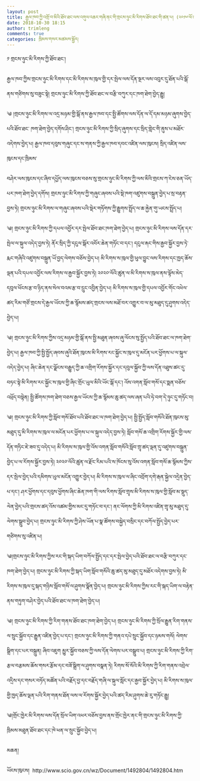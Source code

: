 ```yaml
---
layout: post
title: རྒྱལ་ཁབ་ཀྱི་འགྲོ་བ་མིའི་ཐོབ་ཐང་ལས་འགུལ་འཆར་གཞི་ནང་གི་གྲངས་ཉུང་མི་རིགས་ཐོབ་ཐང་གི་ཚན་པ། (༢༠༡༦་ལོ་ནས་༢༠༢༠་ལོའི་བར།)
date: 2018-10-30 18:15
author: trimleng
comments: true
categories: ཁྲིམས་གསར་མཚམས་སྦྱོར།
---
```

<!-- wp:paragraph -->
<p>༡ གྲངས་ཉུང་མི་རིགས་ཀྱི་ཐོབ་ཐང་།</p>
<!-- /wp:paragraph -->

<!-- wp:paragraph -->
<p>རྒྱལ་ཁབ་ཀྱིས་གྲངས་ཉུང་མི་རིགས་དང་མི་རིགས་ས་ཁུལ་གྱི་དར་སྤེལ་ལས་དོན་སྔར་ལས་འབུར་དུ་ཐོན་པའི་སྒོ་ནས་གཙིགས་སུ་བཟུང་སྟེ། གྲངས་ཉུང་མི་རིགས་ཀྱི་ཐོབ་ཐང་ལ་བརྩི་བཀུར་དང་ཁག་ཐེག་བྱེད་རྒྱུ།</p>
<!-- /wp:paragraph -->

<!-- wp:paragraph -->
<p>༄ །གྲངས་ཉུང་མི་རིགས་ལ་འདྲ་མཉམ་གྱི་སྒོ་ནས་རྒྱལ་ཁབ་དང་སྤྱི་ཚོགས་ལས་དོན་ལ་དོ་དམ་མཉམ་ཞུགས་བྱེད་པའི་ཐོབ་ཐང་ ཁག་ཐེག་བྱེད་དགོས་ཤིང་། གྲངས་ཉུང་མི་རིགས་ཀྱི་སྲིད་ཞུགས་དང་སྲིད་གླེང་གི་ནུས་པ་མཐོར་འདེགས་བྱེད་པ། རྒྱལ་ཁབ་དབུས་གཞུང་དང་ས་གནས་ཀྱི་རྒྱལ་ཁབ་དབང་འཛིན་ལས་ཁུངས། སྲིད་འཛིན་ལས་ཁུངས་དང་ཁྲིམས་</p>
<!-- /wp:paragraph -->

<!-- wp:more -->
<!--more-->
<!-- /wp:more -->

<!-- wp:paragraph -->
<p>བཤེར་ལས་ཁུངས་དང་ཞིབ་དཔྱོད་ལས་ཁུངས་བཅས་སུ་གྲངས་ཉུང་མི་རིགས་ཀྱི་ལས་མིའི་གྲངས་ཀ་ངེས་ཅན་ཡོད་པར་ཁག་ཐེག་བྱེད་དགོས། གྲངས་ཉུང་མི་རིགས་ཀྱི་གཞུང་ཞབས་པའི་སྡེ་ཁག་འཛུགས་བསྐྲུན་བྱེད་པ་སྲ་བརྟན་བྱས་ཏེ། གྲངས་ཉུང་མི་རིགས་ལ་གཞུང་ཞབས་པའི་སྡེར་གཏོགས་ཀྱི་རྒྱུགས་སྤྲོད་ལ་ཆ་རྐྱེན་གུ་ཡངས་སྤྲོད་པ།</p>
<!-- /wp:paragraph -->

<!-- wp:paragraph -->
<p>༄། གྲངས་ཉུང་མི་རིགས་ཀྱི་དཔལ་འབྱོར་དར་སྤེལ་ཐོབ་ཐང་ཁག་ཐེག་བྱེད་པ། གྲངས་ཉུང་མི་རིགས་ལས་དོན་དར་སྤེལ་ལ་སྐུལ་འདེད་བྱས་ཏེ། ནོར་སྲིད་ཀྱི་དངུལ་སྒོར་འབོར་ཆེན་གཏོང་བ་དང་། དངུལ་རྐང་གིས་རྒྱབ་སྐྱོར་བྱས་ཏེ་རྨང་གཞིའི་འཛུགས་བསྐྲུན་ཡོ་བྱད་ལེགས་བཅོས་བྱེད་པ། མི་རིགས་ས་ཁུལ་གྱི་ཕུལ་བྱུང་ལས་རིགས་དང་ཁྱད་ཆོས་ལྡན་པའི་དཔལ་འབྱོར་ལས་རིགས་ལ་རྒྱབ་སྐྱོར་བྱས་ཏེ། ༢༠༢༠་ལོའི་ཚུན་ལ་མི་རིགས་ས་ཁུལ་ནས་ལྟོས་མེད་དབུལ་ཕོངས་རྩ་བ་ཉིད་ནས་སེལ་བའམ་རྩ་བ་དྲུང་འབྱིན་བྱེད་པ། མི་རིགས་ས་ཁུལ་གྱི་དཔལ་འབྱོར་གོང་འཕེལ་ཚད་རིམ་གཙོ་གྲངས་དེ་རྒྱལ་ཡོངས་ཀྱི་ཆ་སྙོམས་ཚད་གྲངས་ལས་མཐོ་བར་འགྱུར་བ་ལ་མུ་མཐུད་དུ་ཤུགས་འདེད་བྱེད་པ།</p>
<!-- /wp:paragraph -->

<!-- wp:paragraph -->
<p>༄། གྲངས་ཉུང་མི་རིགས་ཀྱིས་འདྲ་མཉམ་གྱི་སྒོ་ནས་སྤྱི་མཐུན་ཞབས་ཞུ་ལོངས་སུ་སྤྱོད་པའི་ཐོབ་ཐང་ལ་ཁག་ཐེག་བྱེད་པ། རྒྱལ་ཁབ་ཀྱི་སྤྱི་སྤྱོད་ཞབས་ཞུའི་ཐོན་ཁུངས་མི་རིགས་རང་སྐྱོང་ས་ཁུལ་དུ་མངོན་པར་ཕྱོགས་པ་ལ་སྐུལ་འདེད་བྱེད་པ། ཞིང་ཆེན་དང་ལྗོངས་བརྒྱུད་ཀྱི་ཆ་འགྲིག་རོགས་སྐྱོར་དང་དབུལ་སྐྱོབ་ཀྱི་ལས་དོན་འཐུས་ཚང་དུ་བཏང་སྟེ་མི་རིགས་རང་སྐྱོང་ས་ཁུལ་གྱི་ཞིང་གྲོང་ཡུལ་མིའི་ཡོང་སྒོ་དང་། འོས་འགན་སློབ་གསོ་དང་སྨན་བཅོས་འཕྲོད་བསྟེན། སྤྱི་ཚོགས་ཁག་ཐེག་བཅས་རྒྱལ་ཡོངས་ཀྱི་ཆ་སྙོམས་ཆུ་ཚད་ལས་ཞན་པའི་ཧེ་བག་དེ་ཉུང་དུ་གཏོང་བ།</p>
<!-- /wp:paragraph -->

<!-- wp:paragraph -->
<p>༄། གྲངས་ཉུང་མི་རིགས་ཀྱི་སློབ་གསོ་ཐོབ་པའི་ཐོབ་ཐང་ལ་ཁག་ཐེག་བྱེད་པ། སྤྱི་སྤྱོད་སློབ་གསོའི་ཐོན་ཁུངས་མུ་མཐུད་དུ་མི་རིགས་ས་ཁུལ་ལ་མངོན་པར་ཕྱོགས་པ་ལ་སྐུལ་འདེད་བྱས་ཏེ། སློབ་གསོ་ཆ་འགྲིག་རོགས་སྐྱོར་གྱི་ལས་དོན་གཏིང་ཇེ་ཟབ་དུ་འདེད་པ། མི་རིགས་ས་ཁུལ་གྱི་འོས་འགན་སློབ་གསོའི་སློབ་གྲྭ་ཚད་ལྡན་དུ་འཛུགས་བསྐྲུན་བྱེད་པ་ལ་རོགས་སྐྱོར་བྱས་ཏེ། ༢༠༢༠་ལོའི་ཚུན་ལ་རྫོང་རིམ་པའི་ས་ཁོངས་སུ་འོས་འགན་སློབ་གསོ་ཆ་སྙོམས་ཀྱིས་དར་སྤེལ་བྱེད་པའི་དམིགས་ཡུལ་མངོན་འགྱུར་བྱེད་པ། མི་རིགས་ས་ཁུལ་ལ་ཞིང་འབྲོག་དགེ་རྒན་སྐྱེལ་འདྲེན་བྱེད་པ་དང་། ཤར་ཕྱོགས་དང་དབུས་ཕྱོགས་ཞིང་ཆེན་ཁག་གི་ལས་རིགས་སློབ་གྲྭས་མི་རིགས་ས་ཁུལ་གྱི་སློབ་མ་སྡུད་ལེན་བྱེད་པའི་གྲངས་ཚད་འོས་འཚམ་གྱིས་མང་དུ་གཏོང་བ་དང་། ནང་ལོགས་ཀྱི་མི་རིགས་འཛིན་གྲྭ་མུ་མཐུད་དུ་ལེགས་སྒྲུབ་བྱེད་པ། གྲངས་ཉུང་མི་རིགས་ཀྱི་ཤེས་ཡོན་པ་སྣ་ཚོགས་བསྐྱེད་བསྲིང་དང་བཀོལ་སྤྱོད་བྱེད་པར་གཙིགས་སུ་འཛིན་པ།</p>
<!-- /wp:paragraph -->

<!-- wp:paragraph -->
<p>༄།གྲངས་ཉུང་མི་རིགས་ཀྱིས་རང་གི་སྐད་ཡིག་བཀོལ་སྤྱོད་དང་དར་སྤེལ་བྱེད་པའི་ཐོབ་ཐང་ལ་བརྩི་བཀུར་དང་ཁག་ཐེག་བྱེད་པ། གྲངས་ཉུང་མི་རིགས་ཀྱི་སྐད་ཡིག་སློབ་གསོའི་ཆུ་ཚད་མུ་མཐུད་དུ་མཐོར་འདེགས་བྱས་ཏེ། མི་རིགས་ས་ཁུལ་དུ་སྐད་གཉིས་སློབ་གསོ་ལ་ཤུགས་སྣོན་བྱེད་པ། གྲངས་ཉུང་མི་རིགས་ཀྱིས་རང་གི་སྐད་ཡིག་ལ་བརྟེན་ནས་གཏུག་བཤེར་བྱེད་པའི་ཐོབ་ཐང་ལ་ཁག་ཐེག་བྱེད་པ།</p>
<!-- /wp:paragraph -->

<!-- wp:paragraph -->
<p>༄། གྲངས་ཉུང་མི་རིགས་ཀྱི་རིག་གནས་ཐོབ་ཐང་ཁག་ཐེག་བྱེད་པ། གྲངས་ཉུང་མི་རིགས་ཀྱི་སྲོལ་རྒྱུན་རིག་གནས་ལ་སྲུང་སྐྱོབ་དང་རྒྱུན་འཛིན་བྱེད་པ་དང་། གྲངས་ཉུང་མི་རིགས་ཀྱི་གནའ་དཔེ་སྲུང་སྐྱོབ་དང་ཉམས་གསོ། ལེགས་སྒྲིག་དང་པར་བསྐྲུན། ཞིབ་འཇུག མྱུར་སྐྱོབ་བཅས་ཀྱི་ལས་དོན་ལེགས་པར་བསྒྲུབ་པ། གྲངས་ཉུང་མི་རིགས་ཀྱི་རིག་རྩལ་བརྩམས་ཆོས་གསར་རྩོམ་དང་བཟོ་སྒྲིག་ལ་ཤུགས་བསྣན་ཏེ། རིགས་སོ་སོའི་མི་རིགས་ཀྱི་རིག་གནས་འབྲེལ་འདྲིས་དང་གསར་བཏོད་མཚོན་པའི་བརྗོད་བྱ་དང་བརྗོད་གཞི་ལ་སྐུལ་སློང་དང་རྒྱབ་སྐྱོར་བྱེད་པ། མི་རིགས་ས་ཁུལ་གྱི་ཁྱད་ཆོས་ལྡན་པའི་རིག་གནས་ཐོན་ལས་ལ་རོགས་སྐྱོར་བྱེད་པའི་ཚད་རིམ་ཤུགས་ཆེ་རུ་གཏོང་རྒྱུ།</p>
<!-- /wp:paragraph -->

<!-- wp:paragraph -->
<p>༄།གྲོང་ཁྱེར་མི་རིགས་ལས་དོན་སྲོལ་ཡིག་འཕར་བཅོས་བྱས་ནས་གྲོང་ཁྱེར་ནང་གི་གྲངས་ཉུང་མི་རིགས་ཀྱི་ཁྲིམས་མཐུན་ཐོབ་ཐང་དང་ཁེ་ཕན་ལ་སྲུང་སྐྱོབ་བྱེད་པ།</p>
<!-- /wp:paragraph -->

<!-- wp:paragraph -->
<p>མཆན།</p>
<!-- /wp:paragraph -->

<!-- wp:paragraph -->
<p>ཡོངས་ཁུངས།  http://www.scio.gov.cn/wz/Document/1492804/1492804.htm</p>
<!-- /wp:paragraph -->

<!-- wp:paragraph -->
<p><br/></p>
<!-- /wp:paragraph -->
